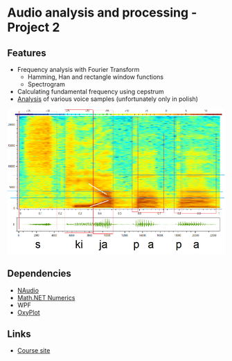 # Audio analysis and processing - Project 2

## Features

- Frequency analysis with Fourier Transform
  - Hamming, Han and rectangle window functions
  - Spectrogram
- Calculating fundamental frequency using cepstrum
- [Analysis](./docs/sprawozdanie.pdf) of various voice samples (unfortunately only in polish)

![skijapapa](./docs/figures/skijapapa_201_analiza.png)

## Dependencies
 - [NAudio](https://github.com/naudio/NAudio)
 - [Math.NET Numerics](https://numerics.mathdotnet.com/)
 - WPF
 - [OxyPlot](https://github.com/oxyplot/oxyplot)

## Links

- [Course site](https://mini.pw.edu.pl/~rafalkoj/www/?Dydaktyka:2019%2F2020:-_Analiza_i_przetwarzanie_d%BCwi%EAku)
